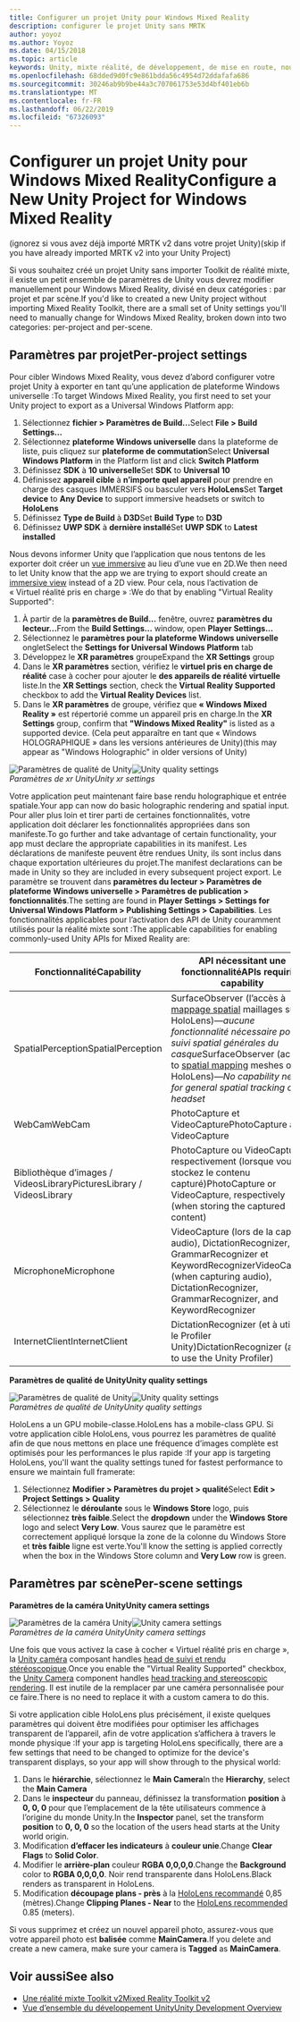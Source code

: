 ```yaml
---
title: Configurer un projet Unity pour Windows Mixed Reality
description: configurer le projet Unity sans MRTK
author: yoyoz
ms.author: Yoyoz
ms.date: 04/15/2018
ms.topic: article
keywords: Unity, mixte réalité, de développement, de mise en route, nouveau projet
ms.openlocfilehash: 68dded9d0fc9e861bdda56c4954d72ddafafa686
ms.sourcegitcommit: 30246ab9b9be44a3c707061753e53d4bf401eb6b
ms.translationtype: MT
ms.contentlocale: fr-FR
ms.lasthandoff: 06/22/2019
ms.locfileid: "67326093"
---
```

# <a name="configure-a-new-unity-project-for-windows-mixed-reality"></a><span data-ttu-id="9ed1e-104">Configurer un projet Unity pour Windows Mixed Reality</span><span class="sxs-lookup"><span data-stu-id="9ed1e-104">Configure a New Unity Project for Windows Mixed Reality</span></span> 

<span data-ttu-id="9ed1e-105">(ignorez si vous avez déjà importé MRTK v2 dans votre projet Unity)</span><span class="sxs-lookup"><span data-stu-id="9ed1e-105">(skip if you have already imported MRTK v2 into your Unity Project)</span></span>

<span data-ttu-id="9ed1e-106">Si vous souhaitez créé un projet Unity sans importer Toolkit de réalité mixte, il existe un petit ensemble de paramètres de Unity vous devrez modifier manuellement pour Windows Mixed Reality, divisé en deux catégories : par projet et par scène.</span><span class="sxs-lookup"><span data-stu-id="9ed1e-106">If you'd like to created a new Unity project without importing Mixed Reality Toolkit, there are a small set of Unity settings you'll need to manually change for Windows Mixed Reality, broken down into two categories: per-project and per-scene.</span></span>

## <a name="per-project-settings"></a><span data-ttu-id="9ed1e-107">Paramètres par projet</span><span class="sxs-lookup"><span data-stu-id="9ed1e-107">Per-project settings</span></span>

<span data-ttu-id="9ed1e-108">Pour cibler Windows Mixed Reality, vous devez d’abord configurer votre projet Unity à exporter en tant qu’une application de plateforme Windows universelle :</span><span class="sxs-lookup"><span data-stu-id="9ed1e-108">To target Windows Mixed Reality, you first need to set your Unity project to export as a Universal Windows Platform app:</span></span> 
1. <span data-ttu-id="9ed1e-109">Sélectionnez **fichier > Paramètres de Build...**</span><span class="sxs-lookup"><span data-stu-id="9ed1e-109">Select **File > Build Settings...**</span></span>
2. <span data-ttu-id="9ed1e-110">Sélectionnez **plateforme Windows universelle** dans la plateforme de liste, puis cliquez sur **plateforme de commutation**</span><span class="sxs-lookup"><span data-stu-id="9ed1e-110">Select **Universal Windows Platform** in the Platform list and click **Switch Platform**</span></span>
3. <span data-ttu-id="9ed1e-111">Définissez **SDK** à **10 universelle**</span><span class="sxs-lookup"><span data-stu-id="9ed1e-111">Set **SDK** to **Universal 10**</span></span>
4. <span data-ttu-id="9ed1e-112">Définissez **appareil cible** à **n’importe quel appareil** pour prendre en charge des casques IMMERSIFS ou basculer vers **HoloLens**</span><span class="sxs-lookup"><span data-stu-id="9ed1e-112">Set **Target device** to **Any Device** to support immersive headsets or switch to **HoloLens**</span></span>
5. <span data-ttu-id="9ed1e-113">Définissez **Type de Build** à **D3D**</span><span class="sxs-lookup"><span data-stu-id="9ed1e-113">Set **Build Type** to **D3D**</span></span>
6. <span data-ttu-id="9ed1e-114">Définissez **UWP SDK** à **dernière installé**</span><span class="sxs-lookup"><span data-stu-id="9ed1e-114">Set **UWP SDK** to **Latest installed**</span></span>

<span data-ttu-id="9ed1e-115">Nous devons informer Unity que l’application que nous tentons de les exporter doit créer un [vue immersive](app-views.md) au lieu d’une vue en 2D.</span><span class="sxs-lookup"><span data-stu-id="9ed1e-115">We then need to let Unity know that the app we are trying to export should create an [immersive view](app-views.md) instead of a 2D view.</span></span> <span data-ttu-id="9ed1e-116">Pour cela, nous l’activation de « Virtuel réalité pris en charge » :</span><span class="sxs-lookup"><span data-stu-id="9ed1e-116">We do that by enabling "Virtual Reality Supported":</span></span>
1. <span data-ttu-id="9ed1e-117">À partir de la **paramètres de Build...**  fenêtre, ouvrez **paramètres du lecteur...**</span><span class="sxs-lookup"><span data-stu-id="9ed1e-117">From the **Build Settings...** window, open **Player Settings...**</span></span>
2. <span data-ttu-id="9ed1e-118">Sélectionnez le **paramètres pour la plateforme Windows universelle** onglet</span><span class="sxs-lookup"><span data-stu-id="9ed1e-118">Select the **Settings for Universal Windows Platform** tab</span></span>
3. <span data-ttu-id="9ed1e-119">Développez le **XR paramètres** groupe</span><span class="sxs-lookup"><span data-stu-id="9ed1e-119">Expand the **XR Settings** group</span></span>
4. <span data-ttu-id="9ed1e-120">Dans le **XR paramètres** section, vérifiez le **virtuel pris en charge de réalité** case à cocher pour ajouter le **des appareils de réalité virtuelle** liste.</span><span class="sxs-lookup"><span data-stu-id="9ed1e-120">In the **XR Settings** section, check the **Virtual Reality Supported** checkbox to add the **Virtual Reality Devices** list.</span></span>
5. <span data-ttu-id="9ed1e-121">Dans le **XR paramètres** de groupe, vérifiez que **« Windows Mixed Reality »** est répertorié comme un appareil pris en charge.</span><span class="sxs-lookup"><span data-stu-id="9ed1e-121">In the **XR Settings** group, confirm that **"Windows Mixed Reality"** is listed as a supported device.</span></span> <span data-ttu-id="9ed1e-122">(Cela peut apparaître en tant que « Windows HOLOGRAPHIQUE » dans les versions antérieures de Unity)</span><span class="sxs-lookup"><span data-stu-id="9ed1e-122">(this may appear as "Windows Holographic" in older versions of Unity)</span></span>

<span data-ttu-id="9ed1e-123">![Paramètres de qualité de Unity](images/getting-started-unity-quality-settings.jpg)</span><span class="sxs-lookup"><span data-stu-id="9ed1e-123">![Unity quality settings](images/getting-started-unity-quality-settings.jpg)</span></span><br>
<span data-ttu-id="9ed1e-124">*Paramètres de xr Unity*</span><span class="sxs-lookup"><span data-stu-id="9ed1e-124">*Unity xr settings*</span></span>

<span data-ttu-id="9ed1e-125">Votre application peut maintenant faire base rendu holographique et entrée spatiale.</span><span class="sxs-lookup"><span data-stu-id="9ed1e-125">Your app can now do basic holographic rendering and spatial input.</span></span> <span data-ttu-id="9ed1e-126">Pour aller plus loin et tirer parti de certaines fonctionnalités, votre application doit déclarer les fonctionnalités appropriées dans son manifeste.</span><span class="sxs-lookup"><span data-stu-id="9ed1e-126">To go further and take advantage of certain functionality, your app must declare the appropriate capabilities in its manifest.</span></span> <span data-ttu-id="9ed1e-127">Les déclarations de manifeste peuvent être rendues Unity, ils sont inclus dans chaque exportation ultérieures du projet.</span><span class="sxs-lookup"><span data-stu-id="9ed1e-127">The manifest declarations can be made in Unity so they are included in every subsequent project export.</span></span> <span data-ttu-id="9ed1e-128">Le paramètre se trouvent dans **paramètres du lecteur > Paramètres de plateforme Windows universelle > Paramètres de publication > fonctionnalités**.</span><span class="sxs-lookup"><span data-stu-id="9ed1e-128">The setting are found in **Player Settings > Settings for Universal Windows Platform > Publishing Settings > Capabilities**.</span></span> <span data-ttu-id="9ed1e-129">Les fonctionnalités applicables pour l’activation des API de Unity couramment utilisés pour la réalité mixte sont :</span><span class="sxs-lookup"><span data-stu-id="9ed1e-129">The applicable capabilities for enabling commonly-used Unity APIs for Mixed Reality are:</span></span>

|  <span data-ttu-id="9ed1e-130">Fonctionnalité</span><span class="sxs-lookup"><span data-stu-id="9ed1e-130">Capability</span></span>  |  <span data-ttu-id="9ed1e-131">API nécessitant une fonctionnalité</span><span class="sxs-lookup"><span data-stu-id="9ed1e-131">APIs requiring capability</span></span> | 
|----------|----------|
|  <span data-ttu-id="9ed1e-132">SpatialPerception</span><span class="sxs-lookup"><span data-stu-id="9ed1e-132">SpatialPerception</span></span>  |  <span data-ttu-id="9ed1e-133">SurfaceObserver (l’accès à [mappage spatial](spatial-mapping.md) maillages sur HoloLens)&mdash;*aucune fonctionnalité nécessaire pour le suivi spatial générales du casque*</span><span class="sxs-lookup"><span data-stu-id="9ed1e-133">SurfaceObserver (access to [spatial mapping](spatial-mapping.md) meshes on HoloLens)&mdash;*No capability needed for general spatial tracking of the headset*</span></span> | 
|  <span data-ttu-id="9ed1e-134">WebCam</span><span class="sxs-lookup"><span data-stu-id="9ed1e-134">WebCam</span></span>  |  <span data-ttu-id="9ed1e-135">PhotoCapture et VideoCapture</span><span class="sxs-lookup"><span data-stu-id="9ed1e-135">PhotoCapture and VideoCapture</span></span> | 
|  <span data-ttu-id="9ed1e-136">Bibliothèque d’images / VideosLibrary</span><span class="sxs-lookup"><span data-stu-id="9ed1e-136">PicturesLibrary / VideosLibrary</span></span>  |  <span data-ttu-id="9ed1e-137">PhotoCapture ou VideoCapture, respectivement (lorsque vous stockez le contenu capturé)</span><span class="sxs-lookup"><span data-stu-id="9ed1e-137">PhotoCapture or VideoCapture, respectively (when storing the captured content)</span></span> | 
|  <span data-ttu-id="9ed1e-138">Microphone</span><span class="sxs-lookup"><span data-stu-id="9ed1e-138">Microphone</span></span>  |  <span data-ttu-id="9ed1e-139">VideoCapture (lors de la capture audio), DictationRecognizer, GrammarRecognizer et KeywordRecognizer</span><span class="sxs-lookup"><span data-stu-id="9ed1e-139">VideoCapture (when capturing audio), DictationRecognizer, GrammarRecognizer, and KeywordRecognizer</span></span> | 
|  <span data-ttu-id="9ed1e-140">InternetClient</span><span class="sxs-lookup"><span data-stu-id="9ed1e-140">InternetClient</span></span>  |  <span data-ttu-id="9ed1e-141">DictationRecognizer (et à utiliser le Profiler Unity)</span><span class="sxs-lookup"><span data-stu-id="9ed1e-141">DictationRecognizer (and to use the Unity Profiler)</span></span> | 

<span data-ttu-id="9ed1e-142">**Paramètres de qualité de Unity**</span><span class="sxs-lookup"><span data-stu-id="9ed1e-142">**Unity quality settings**</span></span>

<span data-ttu-id="9ed1e-143">![Paramètres de qualité de Unity](images/getting-started-unity-quality-settings.jpg)</span><span class="sxs-lookup"><span data-stu-id="9ed1e-143">![Unity quality settings](images/getting-started-unity-quality-settings.jpg)</span></span><br>
<span data-ttu-id="9ed1e-144">*Paramètres de qualité de Unity*</span><span class="sxs-lookup"><span data-stu-id="9ed1e-144">*Unity quality settings*</span></span>

<span data-ttu-id="9ed1e-145">HoloLens a un GPU mobile-classe.</span><span class="sxs-lookup"><span data-stu-id="9ed1e-145">HoloLens has a mobile-class GPU.</span></span> <span data-ttu-id="9ed1e-146">Si votre application cible HoloLens, vous pourrez les paramètres de qualité afin de que nous mettons en place une fréquence d’images complète est optimisés pour les performances le plus rapide :</span><span class="sxs-lookup"><span data-stu-id="9ed1e-146">If your app is targeting HoloLens, you'll want the quality settings tuned for fastest performance to ensure we maintain full framerate:</span></span>
1. <span data-ttu-id="9ed1e-147">Sélectionnez **Modifier > Paramètres du projet > qualité**</span><span class="sxs-lookup"><span data-stu-id="9ed1e-147">Select **Edit > Project Settings > Quality**</span></span>
2. <span data-ttu-id="9ed1e-148">Sélectionnez le **déroulante** sous le **Windows Store** logo, puis sélectionnez **très faible**.</span><span class="sxs-lookup"><span data-stu-id="9ed1e-148">Select the **dropdown** under the **Windows Store** logo and select **Very Low**.</span></span> <span data-ttu-id="9ed1e-149">Vous saurez que le paramètre est correctement appliqué lorsque la zone de la colonne du Windows Store et **très faible** ligne est verte.</span><span class="sxs-lookup"><span data-stu-id="9ed1e-149">You'll know the setting is applied correctly when the box in the Windows Store column and **Very Low** row is green.</span></span>

## <a name="per-scene-settings"></a><span data-ttu-id="9ed1e-150">Paramètres par scène</span><span class="sxs-lookup"><span data-stu-id="9ed1e-150">Per-scene settings</span></span>

<span data-ttu-id="9ed1e-151">**Paramètres de la caméra Unity**</span><span class="sxs-lookup"><span data-stu-id="9ed1e-151">**Unity camera settings**</span></span>

<span data-ttu-id="9ed1e-152">![Paramètres de la caméra Unity](images/Unitycamerasettings.png)</span><span class="sxs-lookup"><span data-stu-id="9ed1e-152">![Unity camera settings](images/Unitycamerasettings.png)</span></span><br>
<span data-ttu-id="9ed1e-153">*Paramètres de la caméra Unity*</span><span class="sxs-lookup"><span data-stu-id="9ed1e-153">*Unity camera settings*</span></span>

<span data-ttu-id="9ed1e-154">Une fois que vous activez la case à cocher « Virtuel réalité pris en charge », la [Unity caméra](camera-in-unity.md) composant handles [head de suivi et rendu stéréoscopique](rendering.md).</span><span class="sxs-lookup"><span data-stu-id="9ed1e-154">Once you enable the "Virtual Reality Supported" checkbox, the [Unity Camera](camera-in-unity.md) component handles [head tracking and stereoscopic rendering](rendering.md).</span></span> <span data-ttu-id="9ed1e-155">Il est inutile de la remplacer par une caméra personnalisée pour ce faire.</span><span class="sxs-lookup"><span data-stu-id="9ed1e-155">There is no need to replace it with a custom camera to do this.</span></span>

<span data-ttu-id="9ed1e-156">Si votre application cible HoloLens plus précisément, il existe quelques paramètres qui doivent être modifiées pour optimiser les affichages transparent de l’appareil, afin de votre application s’affichera à travers le monde physique :</span><span class="sxs-lookup"><span data-stu-id="9ed1e-156">If your app is targeting HoloLens specifically, there are a few settings that need to be changed to optimize for the device's transparent displays, so your app will show through to the physical world:</span></span>
1. <span data-ttu-id="9ed1e-157">Dans le **hiérarchie**, sélectionnez le **Main Camera**</span><span class="sxs-lookup"><span data-stu-id="9ed1e-157">In the **Hierarchy**, select the **Main Camera**</span></span>
2. <span data-ttu-id="9ed1e-158">Dans le **inspecteur** du panneau, définissez la transformation **position** à **0, 0, 0** pour que l’emplacement de la tête utilisateurs commence à l’origine du monde Unity.</span><span class="sxs-lookup"><span data-stu-id="9ed1e-158">In the **Inspector** panel, set the transform **position** to **0, 0, 0** so the location of the users head starts at the Unity world origin.</span></span>
3. <span data-ttu-id="9ed1e-159">Modification **d’effacer les indicateurs** à **couleur unie**.</span><span class="sxs-lookup"><span data-stu-id="9ed1e-159">Change **Clear Flags** to **Solid Color**.</span></span>
4. <span data-ttu-id="9ed1e-160">Modifier le **arrière-plan** couleur **RGBA 0,0,0,0**.</span><span class="sxs-lookup"><span data-stu-id="9ed1e-160">Change the **Background** color to **RGBA 0,0,0,0**.</span></span> <span data-ttu-id="9ed1e-161">Noir rend transparente dans HoloLens.</span><span class="sxs-lookup"><span data-stu-id="9ed1e-161">Black renders as transparent in HoloLens.</span></span>
5. <span data-ttu-id="9ed1e-162">Modification **découpage plans - près** à la [HoloLens recommandé](camera-in-unity.md#clip-planes) 0,85 (mètres).</span><span class="sxs-lookup"><span data-stu-id="9ed1e-162">Change **Clipping Planes - Near** to the [HoloLens recommended](camera-in-unity.md#clip-planes) 0.85 (meters).</span></span>

<span data-ttu-id="9ed1e-163">Si vous supprimez et créez un nouvel appareil photo, assurez-vous que votre appareil photo est **balisée** comme **MainCamera**.</span><span class="sxs-lookup"><span data-stu-id="9ed1e-163">If you delete and create a new camera, make sure your camera is **Tagged** as **MainCamera**.</span></span>


## <a name="see-also"></a><span data-ttu-id="9ed1e-164">Voir aussi</span><span class="sxs-lookup"><span data-stu-id="9ed1e-164">See also</span></span>
* [<span data-ttu-id="9ed1e-165">Une réalité mixte Toolkit v2</span><span class="sxs-lookup"><span data-stu-id="9ed1e-165">Mixed Reality Toolkit v2</span></span>](mrtk-getting-started.md)
* [<span data-ttu-id="9ed1e-166">Vue d’ensemble du développement Unity</span><span class="sxs-lookup"><span data-stu-id="9ed1e-166">Unity Development Overview</span></span>](unity-development-overview.md)
